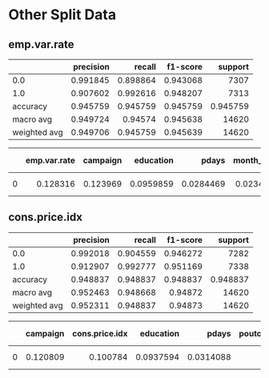 # Other Split Data

## emp.var.rate

|              |   precision |   recall |   f1-score |      support |
|:-------------|------------:|---------:|-----------:|-------------:|
| 0.0          |    0.991845 | 0.898864 |   0.943068 |  7307        |
| 1.0          |    0.907602 | 0.992616 |   0.948207 |  7313        |
| accuracy     |    0.945759 | 0.945759 |   0.945759 |     0.945759 |
| macro avg    |    0.949724 | 0.94574  |   0.945638 | 14620        |
| weighted avg |    0.949706 | 0.945759 |   0.945639 | 14620        |

|    |   emp.var.rate |   campaign |   education |     pdays |   month_may |   poutcome_success |   housing_yes |   housing_no |   job_admin. |   day_of_week_mon |   day_of_week_fri |   day_of_week_thu |   day_of_week_wed |   day_of_week_tue |    middle |   marital_married |   previous |     young |   contact_telephone |   job_technician |   job_blue-collar |   marital_single |   loan_no |   contact_cellular |   loan_yes |   middlish |   default_unknown |   job_services |   marital_divorced |   job_management |   default_no |   poutcome_nonexistent |   month_oct |        old |   month_jul |   month_aug |   month_apr |   job_entrepreneur |   job_self-employed |   month_jun |   month_mar |   job_retired |   month_nov |    younger |   poutcome_failure |      older |   job_unemployed |   job_housemaid |   month_sep |   housing_unknown |   loan_unknown |   job_unknown |   month_dec |   marital_unknown |   default_yes |
|---:|---------------:|-----------:|------------:|----------:|------------:|-------------------:|--------------:|-------------:|-------------:|------------------:|------------------:|------------------:|------------------:|------------------:|----------:|------------------:|-----------:|----------:|--------------------:|-----------------:|------------------:|-----------------:|----------:|-------------------:|-----------:|-----------:|------------------:|---------------:|-------------------:|-----------------:|-------------:|-----------------------:|------------:|-----------:|------------:|------------:|------------:|-------------------:|--------------------:|------------:|------------:|--------------:|------------:|-----------:|-------------------:|-----------:|-----------------:|----------------:|------------:|------------------:|---------------:|--------------:|------------:|------------------:|--------------:|
|  0 |       0.128316 |   0.123969 |   0.0959859 | 0.0284469 |   0.0234997 |          0.0228723 |     0.0227095 |    0.0226164 |    0.0213637 |         0.0198622 |         0.0198115 |         0.0197409 |          0.019512 |         0.0190866 | 0.0190116 |         0.0189448 |  0.0189392 | 0.0180148 |           0.0177133 |        0.0172794 |         0.0169128 |        0.0166856 | 0.0159026 |          0.0154819 |  0.0152469 |   0.014735 |         0.0128728 |      0.0127505 |          0.0126882 |        0.0120716 |    0.0108576 |              0.0106132 |  0.00936582 | 0.00892374 |  0.00885078 |  0.00868662 |  0.00847463 |         0.00826202 |          0.00804177 |  0.00793332 |  0.00775311 |    0.00692955 |   0.0066961 | 0.00653336 |          0.0062054 | 0.00597878 |         0.005512 |      0.00544872 |  0.00503041 |         0.0028277 |     0.00276691 |    0.00250965 |   0.0019319 |       0.000819703 |   2.87407e-06 |

## cons.price.idx

|              |   precision |   recall |   f1-score |      support |
|:-------------|------------:|---------:|-----------:|-------------:|
| 0.0          |    0.992018 | 0.904559 |   0.946272 |  7282        |
| 1.0          |    0.912907 | 0.992777 |   0.951169 |  7338        |
| accuracy     |    0.948837 | 0.948837 |   0.948837 |     0.948837 |
| macro avg    |    0.952463 | 0.948668 |   0.94872  | 14620        |
| weighted avg |    0.952311 | 0.948837 |   0.94873  | 14620        |

|    |   campaign |   cons.price.idx |   education |     pdays |   poutcome_success |   housing_yes |   housing_no |   day_of_week_mon |   previous |   job_admin. |   day_of_week_thu |   day_of_week_wed |   contact_cellular |   day_of_week_tue |   day_of_week_fri |     young |    middle |   marital_married |   month_may |   job_technician |   contact_telephone |   marital_single |   job_blue-collar |   loan_no |   poutcome_nonexistent |   loan_yes |   middlish |   job_services |   month_jun |   marital_divorced |   default_no |   job_management |   month_mar |   month_apr |   default_unknown |   month_oct |        old |   month_aug |   month_nov |   job_entrepreneur |   job_self-employed |   month_jul |   poutcome_failure |   job_retired |      older |    younger |   month_sep |   job_unemployed |   job_housemaid |   housing_unknown |   loan_unknown |   job_unknown |   month_dec |   marital_unknown |   default_yes |
|---:|-----------:|-----------------:|------------:|----------:|-------------------:|--------------:|-------------:|------------------:|-----------:|-------------:|------------------:|------------------:|-------------------:|------------------:|------------------:|----------:|----------:|------------------:|------------:|-----------------:|--------------------:|-----------------:|------------------:|----------:|-----------------------:|-----------:|-----------:|---------------:|------------:|-------------------:|-------------:|-----------------:|------------:|------------:|------------------:|------------:|-----------:|------------:|------------:|-------------------:|--------------------:|------------:|-------------------:|--------------:|-----------:|-----------:|------------:|-----------------:|----------------:|------------------:|---------------:|--------------:|------------:|------------------:|--------------:|
|  0 |   0.120809 |         0.100784 |   0.0937594 | 0.0314088 |          0.0271424 |     0.0224368 |    0.0223341 |         0.0220841 |  0.0214489 |    0.0213456 |         0.0209951 |          0.020655 |          0.0206179 |         0.0204417 |         0.0202418 | 0.0187685 | 0.0185669 |         0.0184714 |   0.0176587 |        0.0171275 |           0.0170112 |         0.016086 |         0.0159157 | 0.0157068 |               0.015648 |   0.015495 |  0.0154325 |      0.0125818 |   0.0125173 |          0.0124286 |    0.0120695 |         0.011412 |   0.0111312 |   0.0108534 |          0.010752 |   0.0107457 | 0.00941987 |  0.00887736 |  0.00841292 |         0.00832147 |          0.00807204 |  0.00781145 |         0.00766925 |    0.00752449 | 0.00690564 | 0.00679796 |  0.00562239 |       0.00553414 |      0.00540028 |        0.00286668 |     0.00286332 |    0.00239339 |  0.00169657 |       0.000925262 |   7.70133e-07 |